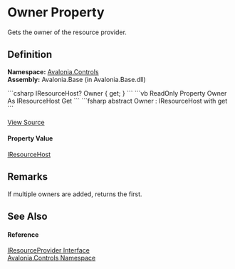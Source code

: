 # Owner Property


Gets the owner of the resource provider.



## Definition
**Namespace:** <a href="N_Avalonia_Controls">Avalonia.Controls</a>  
**Assembly:** Avalonia.Base (in Avalonia.Base.dll)

<Tabs groupId="api-code-preview">
<TabItem value="csharp" label="C#">
```csharp
IResourceHost? Owner { get; }
```
</TabItem>
<TabItem value="vb" label="VB">
```vb
ReadOnly Property Owner As IResourceHost
	Get
```
</TabItem>
<TabItem value="fsharp" label="F#">
```fsharp
abstract Owner : IResourceHost with get
```
</TabItem>
</Tabs>



<a href="https://github.com/AvaloniaUI/Avalonia/tree/master/src/Avalonia.Base/Controls/IResourceProvider.cs" title="View the source code">View Source</a>



#### Property Value
<a href="T_Avalonia_Controls_IResourceHost">IResourceHost</a>

## Remarks
If multiple owners are added, returns the first.

## See Also


#### Reference
<a href="T_Avalonia_Controls_IResourceProvider">IResourceProvider Interface</a>  
<a href="N_Avalonia_Controls">Avalonia.Controls Namespace</a>  

